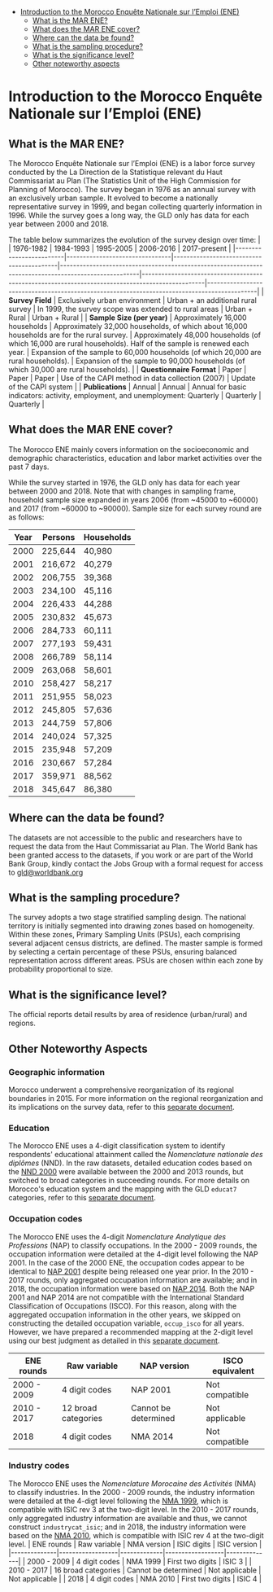 
-   [Introduction to the Morocco Enquête Nationale sur l’Emploi (ENE)](#introduction-to-morocco-ene)
    -   [What is the MAR ENE?](#what-is-the-mar-ene)
    -   [What does the MAR ENE cover?](#what-does-the-mar-ene-cover)
    -   [Where can the data be found?](#where-can-the-data-be-found)
    -   [What is the sampling
        procedure?](#what-is-the-sampling-procedure)
    -   [What is the significance
        level?](#what-is-the-significance-level)
    -   [Other noteworthy aspects](#other-noteworthy-aspects)


# Introduction to the Morocco Enquête Nationale sur l’Emploi (ENE)

## What is the MAR ENE?

The Morocco Enquête Nationale sur l’Emploi (ENE) is a labor force survey conducted by the La Direction de la Statistique relevant du Haut Commissariat au Plan (The Statistics Unit of the High Commission for Planning of Morocco). The survey began in 1976 as an annual survey with an exclusively urban sample. It evolved to become a nationally representative survey in 1999, and began collecting quarterly information in 1996. While the survey goes a long way, the GLD only has data for each year between 2000 and 2018.  

The table below summarizes the evolution of the survey design over time: 
|                         | 1976-1982                       | 1984-1993                                | 1995-2005                                                                                           | 2006-2016                                                                                     | 2017-present                                                                            |
|-------------------------|--------------------------------|------------------------------------------|------------------------------------------------------------------------------------------------------|-------------------------------------------------------------------------------------------------|---------------------------------------------------------------------------------------------|
| **Survey Field**        | Exclusively urban environment  | Urban + an additional rural survey       | In 1999, the survey scope was extended to rural areas                                               | Urban + Rural                                                                                     | Urban + Rural                                                                                |
| **Sample Size (per year)** | Approximately 16,000 households | Approximately 32,000 households, of which about 16,000 households are for the rural survey. | Approximately 48,000 households (of which 16,000 are rural households). Half of the sample is renewed each year. | Expansion of the sample to 60,000 households (of which 20,000 are rural households).      | Expansion of the sample to 90,000 households (of which 30,000 are rural households).         |
| **Questionnaire Format**   | Paper                           | Paper                                    | Paper                                                                                                 | Use of the CAPI method in data collection (2007)                                               | Update of the CAPI system                                                                      |
| **Publications**        | Annual                          | Annual                                   | Annual for basic indicators: activity, employment, and unemployment: Quarterly                       | Quarterly                                                                                       | Quarterly                                                                                      |


## What does the MAR ENE cover?

The Morocco ENE mainly covers information on the socioeconomic and demographic characteristics, education and labor market activities over the past 7 days. 

While the survey started in 1976, the GLD only has data for each year between 2000 and 2018. Note that with changes in sampling frame, household sample size expanded in years 2006 (from ~45000 to ~60000) and 2017 (from ~60000 to ~90000). Sample size for each survey round are as follows:

| Year | Persons  | Households |
|------|----------|------------|
| 2000 | 225,644  | 40,980     |
| 2001 | 216,672  | 40,279     |
| 2002 | 206,755  | 39,368     |
| 2003 | 234,100  | 45,116     |
| 2004 | 226,433  | 44,288     |
| 2005 | 230,832  | 45,673     |
| 2006 | 284,733  | 60,111     |
| 2007 | 277,193  | 59,431     |
| 2008 | 266,789  | 58,114     |
| 2009 | 263,068  | 58,601     |
| 2010 | 258,427  | 58,217     |
| 2011 | 251,955  | 58,023     |
| 2012 | 245,805  | 57,636     |
| 2013 | 244,759  | 57,806     |
| 2014 | 240,024  | 57,325     |
| 2015 | 235,948  | 57,209     |
| 2016 | 230,667  | 57,284     |
| 2017 | 359,971  | 88,562     |
| 2018 | 345,647  | 86,380     |

## Where can the data be found?

The datasets are not accessible to the public and researchers have to request the data from the Haut Commissariat au Plan. The World Bank has been granted access to the datasets, if you work or are part of the World Bank Group, kindly contact the Jobs Group with a formal request for access to gld@worldbank.org

## What is the sampling procedure?

The survey adopts a two stage stratified sampling design. The national territory is initially segmented into drawing zones based on homogeneity. Within these zones, Primary Sampling Units (PSUs), each comprising several adjacent census districts, are defined. The master sample is formed by selecting a certain percentage of these PSUs, ensuring balanced representation across different areas. PSUs are chosen within each zone by probability proportional to size.

## What is the significance level?

The official reports detail results by area of residence (urban/rural) and regions. 

## Other Noteworthy Aspects

### Geographic information

Morocco underwent a comprehensive reorganization of its regional boundaries in 2015. For more information on the regional reorganization and its implications on the survey data, refer to this [separate document](Geographic%20Information.md).

### Education

The Morocco ENE uses a 4-digit classification system to identify respondents' educational attainment called the *Nomenclature nationale des diplômes* (NND). In the raw datasets, detailed education codes based on the [NND 2000](Utilities/Nomenclature%20nationale%20des%20diplômes,%20Juin%202000%20(Version%20Fr).pdf) were available between the 2000 and 2013 rounds, but switched to broad categories in succeeding rounds. For more details on Morocco's education system and the mapping with the GLD `educat7` categories, refer to this [separate document](Education%20system.md).

### Occupation codes

The Morocco ENE uses the 4-digit *Nomenclature Analytique des Professions* (NAP) to classify occupations. In the 2000 - 2009 rounds, the occupation information were detailed at the 4-digit level following the NAP 2001. In the case of the 2000 ENE, the occupation codes appear to be identical to [NAP 2001](Utilities/Nomenclature%20analytique%20des%20professions,%20Mai%202001%20(Version%20Fr).pdf) despite being released one year prior. In the 2010 - 2017 rounds, only aggregated occupation information are available; and in 2018, the occupation information were based on [NAP 2014](Utilities/Nomenclature%20analytique%20des%20professions,%20Décembre%202014%20(Version%20Fr)%20(1).pdf). Both the NAP 2001 and NAP 2014 are not compatible with the International Standard Classification of Occupations (ISCO). For this reason, along with the aggregated occupation information in the other years, we skipped on constructing the detailed occupation variable, `occup_isco` for all years. However, we have prepared a recommended mapping at the 2-digit level using our best judgment as detailed in this [separate document](Mapping%20to%20ISCO.md). 

| ENE rounds   | Raw variable     | NAP version | ISCO equivalent      | 
|--------------|------------------|-------------|------------------|
| 2000 - 2009  | 4 digit codes    | NAP 2001    |Not compatible |
| 2010 - 2017  | 12 broad categories | Cannot be determined   | Not applicable           |
|  2018        | 4 digit codes    | NMA 2014    | Not compatible         |

### Industry codes
The Morocco ENE uses the *Nomenclature Morocaine des Activités* (NMA) to classify industries. In the 2000 - 2009 rounds, the industry information were detailed at the 4-digt level following the [NMA 1999](Utilities/Nomenclature%20marocaine%20des%20activités.pdf), which is compatible with ISIC rev 3 at the two-digit level. In the 2010 - 2017 rounds, only aggregated industry information are available and thus, we cannot construct `industrycat_isic`; and in 2018, the industry information were based on the [NMA 2010](Utilities/Nomenclature%20marocaine%20des%20activités,%20NMA%202010%20(version%20française).pdf), which is compatible with ISIC rev 4 at the two-digit level. 
| ENE rounds   | Raw variable     | NMA version | ISIC digits      | ISIC version |
|--------------|------------------|-------------|------------------|--------------|
| 2000 - 2009  | 4 digit codes    | NMA 1999    | First two digits | ISIC 3       |
| 2010 - 2017  | 16 broad categories | Cannot be determined   | Not applicable           | Not applicable       |
|  2018        | 4 digit codes    | NMA 2010    | First two digits           | ISIC 4       |
